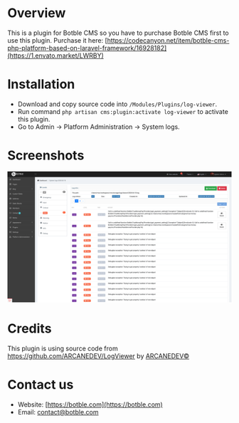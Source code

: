 # Overview
This is a plugin for Botble CMS so you have to purchase Botble CMS first to use this plugin. 
Purchase it here: [https://codecanyon.net/item/botble-cms-php-platform-based-on-laravel-framework/16928182](https://1.envato.market/LWRBY)

# Installation
- Download and copy source code into `/Modules/Plugins/log-viewer`.
- Run command `php artisan cms:plugin:activate log-viewer` to activate this plugin.
- Go to Admin -> Platform Administration -> System logs.


# Screenshots

![Single log](https://raw.githubusercontent.com/botble/log-viewer/master/public/images/screenshot.png)

# Credits
This plugin is using source code from https://github.com/ARCANEDEV/LogViewer by [ARCANEDEV©](http://www.arcanedev.net)

# Contact us
- Website: [https://botble.com](https://botble.com)
- Email: [contact@botble.com](mailto:contact@botble.com)
